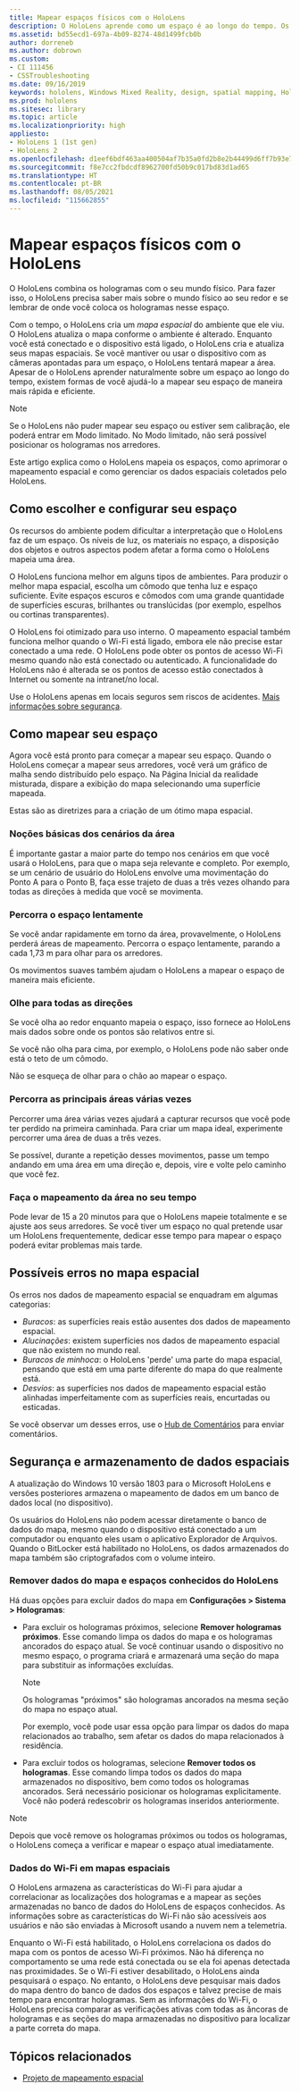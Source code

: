 ```yaml
---
title: Mapear espaços físicos com o HoloLens
description: O HoloLens aprende como um espaço é ao longo do tempo. Os usuários podem facilitar esse processo movimentando o HoloLens de algumas maneiras pelo espaço.
ms.assetid: bd55ecd1-697a-4b09-8274-48d1499fcb0b
author: dorreneb
ms.author: dobrown
ms.custom:
- CI 111456
- CSSTroubleshooting
ms.date: 09/16/2019
keywords: hololens, Windows Mixed Reality, design, spatial mapping, HoloLens, surface reconstruction, mesh, head tracking, mapping
ms.prod: hololens
ms.sitesec: library
ms.topic: article
ms.localizationpriority: high
appliesto:
- HoloLens 1 (1st gen)
- HoloLens 2
ms.openlocfilehash: d1eef6bdf463aa400504af7b35a0fd2b8e2b44499d6ff7b93e70a2dd5952ef88
ms.sourcegitcommit: f8e7cc2fbdcdf8962700fd50b9c017bd83d1ad65
ms.translationtype: HT
ms.contentlocale: pt-BR
ms.lasthandoff: 08/05/2021
ms.locfileid: "115662855"
---
```

# <a name="map-physical-spaces-with-hololens"></a>Mapear espaços físicos com o HoloLens

O HoloLens combina os hologramas com o seu mundo físico. Para fazer isso, o HoloLens precisa saber mais sobre o mundo físico ao seu redor e se lembrar de onde você coloca os hologramas nesse espaço.

Com o tempo, o HoloLens cria um *mapa espacial* do ambiente que ele viu.  O HoloLens atualiza o mapa conforme o ambiente é alterado. Enquanto você está conectado e o dispositivo está ligado, o HoloLens cria e atualiza seus mapas espaciais. Se você mantiver ou usar o dispositivo com as câmeras apontadas para um espaço, o HoloLens tentará mapear a área. Apesar de o HoloLens aprender naturalmente sobre um espaço ao longo do tempo, existem formas de você ajudá-lo a mapear seu espaço de maneira mais rápida e eficiente.  

> [!NOTE]
> Se o HoloLens não puder mapear seu espaço ou estiver sem calibração, ele poderá entrar em Modo limitado. No Modo limitado, não será possível posicionar os hologramas nos arredores.

Este artigo explica como o HoloLens mapeia os espaços, como aprimorar o mapeamento espacial e como gerenciar os dados espaciais coletados pelo HoloLens.

## <a name="choosing-and-setting-up-and-your-space"></a>Como escolher e configurar seu espaço

Os recursos do ambiente podem dificultar a interpretação que o HoloLens faz de um espaço. Os níveis de luz, os materiais no espaço, a disposição dos objetos e outros aspectos podem afetar a forma como o HoloLens mapeia uma área.

O HoloLens funciona melhor em alguns tipos de ambientes. Para produzir o melhor mapa espacial, escolha um cômodo que tenha luz e espaço suficiente. Evite espaços escuros e cômodos com uma grande quantidade de superfícies escuras, brilhantes ou translúcidas (por exemplo, espelhos ou cortinas transparentes).

O HoloLens foi otimizado para uso interno. O mapeamento espacial também funciona melhor quando o Wi-Fi está ligado, embora ele não precise estar conectado a uma rede. O HoloLens pode obter os pontos de acesso Wi-Fi mesmo quando não está conectado ou autenticado. A funcionalidade do HoloLens não é alterada se os pontos de acesso estão conectados à Internet ou somente na intranet/no local.

Use o HoloLens apenas em locais seguros sem riscos de acidentes. [Mais informações sobre segurança](https://support.microsoft.com/help/4023454/safety-information).

## <a name="mapping-your-space"></a>Como mapear seu espaço

Agora você está pronto para começar a mapear seu espaço.  Quando o HoloLens começar a mapear seus arredores, você verá um gráfico de malha sendo distribuído pelo espaço.  Na Página Inicial da realidade misturada, dispare a exibição do mapa selecionando uma superfície mapeada.

Estas são as diretrizes para a criação de um ótimo mapa espacial.

### <a name="understand-the-scenarios-for-the-area"></a>Noções básicas dos cenários da área

É importante gastar a maior parte do tempo nos cenários em que você usará o HoloLens, para que o mapa seja relevante e completo. Por exemplo, se um cenário de usuário do HoloLens envolve uma movimentação do Ponto A para o Ponto B, faça esse trajeto de duas a três vezes olhando para todas as direções à medida que você se movimenta.  

### <a name="walk-slowly-around-the-space"></a>Percorra o espaço lentamente

Se você andar rapidamente em torno da área, provavelmente, o HoloLens perderá áreas de mapeamento. Percorra o espaço lentamente, parando a cada 1,73 m para olhar para os arredores.  

Os movimentos suaves também ajudam o HoloLens a mapear o espaço de maneira mais eficiente.

### <a name="look-in-all-directions"></a>Olhe para todas as direções

Se você olha ao redor enquanto mapeia o espaço, isso fornece ao HoloLens mais dados sobre onde os pontos são relativos entre si.  

Se você não olha para cima, por exemplo, o HoloLens pode não saber onde está o teto de um cômodo.  

Não se esqueça de olhar para o chão ao mapear o espaço.

### <a name="cover-key-areas-multiple-times"></a>Percorra as principais áreas várias vezes

Percorrer uma área várias vezes ajudará a capturar recursos que você pode ter perdido na primeira caminhada. Para criar um mapa ideal, experimente percorrer uma área de duas a três vezes.

Se possível, durante a repetição desses movimentos, passe um tempo andando em uma área em uma direção e, depois, vire e volte pelo caminho que você fez.

### <a name="take-your-time-mapping-the-area"></a>Faça o mapeamento da área no seu tempo

Pode levar de 15 a 20 minutos para que o HoloLens mapeie totalmente e se ajuste aos seus arredores. Se você tiver um espaço no qual pretende usar um HoloLens frequentemente, dedicar esse tempo para mapear o espaço poderá evitar problemas mais tarde.  

## <a name="possible-errors-in-the-spatial-map"></a>Possíveis erros no mapa espacial

Os erros nos dados de mapeamento espacial se enquadram em algumas categorias:

- *Buracos*: as superfícies reais estão ausentes dos dados de mapeamento espacial.
- *Alucinações*: existem superfícies nos dados de mapeamento espacial que não existem no mundo real.
- *Buracos de minhoca*: o HoloLens 'perde' uma parte do mapa espacial, pensando que está em uma parte diferente do mapa do que realmente está.
- *Desvios*: as superfícies nos dados de mapeamento espacial estão alinhadas imperfeitamente com as superfícies reais, encurtadas ou esticadas.

Se você observar um desses erros, use o [Hub de Comentários](hololens-feedback.md) para enviar comentários.

## <a name="security-and-storage-for-spatial-data"></a>Segurança e armazenamento de dados espaciais

A atualização do Windows 10 versão 1803 para o Microsoft HoloLens e versões posteriores armazena o mapeamento de dados em um banco de dados local (no dispositivo).

Os usuários do HoloLens não podem acessar diretamente o banco de dados do mapa, mesmo quando o dispositivo está conectado a um computador ou enquanto eles usam o aplicativo Explorador de Arquivos. Quando o BitLocker está habilitado no HoloLens, os dados armazenados do mapa também são criptografados com o volume inteiro.

### <a name="remove-map-data-and-known-spaces-from-hololens"></a>Remover dados do mapa e espaços conhecidos do HoloLens

Há duas opções para excluir dados do mapa em **Configurações > Sistema > Hologramas**:

- Para excluir os hologramas próximos, selecione **Remover hologramas próximos**. Esse comando limpa os dados do mapa e os hologramas ancorados do espaço atual. Se você continuar usando o dispositivo no mesmo espaço, o programa criará e armazenará uma seção do mapa para substituir as informações excluídas.

   > [!NOTE]
   > Os hologramas "próximos" são hologramas ancorados na mesma seção do mapa no espaço atual.

   Por exemplo, você pode usar essa opção para limpar os dados do mapa relacionados ao trabalho, sem afetar os dados do mapa relacionados à residência.

- Para excluir todos os hologramas, selecione **Remover todos os hologramas**. Esse comando limpa todos os dados do mapa armazenados no dispositivo, bem como todos os hologramas ancorados. Será necessário posicionar os hologramas explicitamente. Você não poderá redescobrir os hologramas inseridos anteriormente.

> [!NOTE]
> Depois que você remove os hologramas próximos ou todos os hologramas, o HoloLens começa a verificar e mapear o espaço atual imediatamente.

### <a name="wi-fi-data-in-spatial-maps"></a>Dados do Wi-Fi em mapas espaciais

O HoloLens armazena as características do Wi-Fi para ajudar a correlacionar as localizações dos hologramas e a mapear as seções armazenadas no banco de dados do HoloLens de espaços conhecidos. As informações sobre as características do Wi-Fi não são acessíveis aos usuários e não são enviadas à Microsoft usando a nuvem nem a telemetria.

Enquanto o Wi-Fi está habilitado, o HoloLens correlaciona os dados do mapa com os pontos de acesso Wi-Fi próximos. Não há diferença no comportamento se uma rede está conectada ou se ela foi apenas detectada nas proximidades. Se o Wi-Fi estiver desabilitado, o HoloLens ainda pesquisará o espaço. No entanto, o HoloLens deve pesquisar mais dados do mapa dentro do banco de dados dos espaços e talvez precise de mais tempo para encontrar hologramas. Sem as informações do Wi-Fi, o HoloLens precisa comparar as verificações ativas com todas as âncoras de hologramas e as seções do mapa armazenadas no dispositivo para localizar a parte correta do mapa.

## <a name="related-topics"></a>Tópicos relacionados

- [Projeto de mapeamento espacial](/windows/mixed-reality/spatial-mapping)
